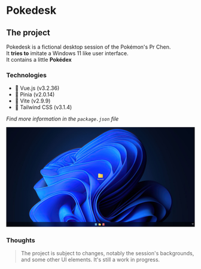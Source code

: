 # Pokedesk

## The project

Pokedesk is a fictional desktop session of the Pokémon's Pr Chen.<br>
It **tries to** imitate a Windows 11 like user interface.<br>
It contains a little **Pokédex**

### Technologies

* 🔭 Vue.js (v3.2.36)
* 🍍 Pinia (v2.0.14)
* 🚀 Vite (v2.9.9)
* 🌈 Tailwind CSS (v3.1.4)

*Find more information in the `package.json` file*

![pokedesk preview picture.](/src/assets/screenshots/preview.JPG "Pr Chen's session preview")

### Thoughts

>The project is subject to changes, notably the session's backgrounds,<br>
and some other UI elements. It's still a work in progress.